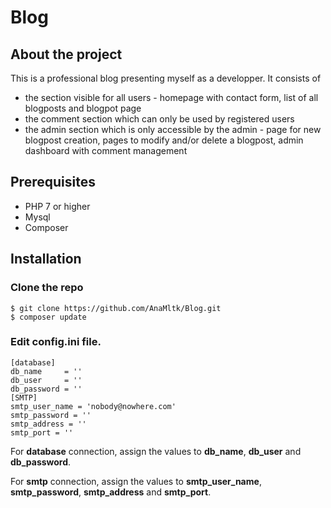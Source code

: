 # Blog

## About the project

This is a professional blog presenting myself as a developper. 
It consists of 
-   the section visible for all users - homepage with contact form, list of all blogposts and blogpot page
-   the comment section which can only be used by registered users
-   the admin section which is only accessible by the admin - page for new blogpost creation, pages to modify and/or delete a blogpost, admin dashboard with comment management


## Prerequisites

 -  PHP 7 or higher
 -  Mysql
 -  Composer

## Installation

### Clone the repo

```
$ git clone https://github.com/AnaMltk/Blog.git
$ composer update
```

### Edit config.ini file.
``` 
[database]
db_name     = ''
db_user     = ''
db_password = ''
[SMTP]
smtp_user_name = 'nobody@nowhere.com'
smtp_password = ''
smtp_address = ''
smtp_port = ''
```
For **database** connection, assign the values to **db_name**, **db_user** and **db_password**.

For **smtp** connection, assign the values to **smtp_user_name**, **smtp_password**, **smtp_address** and **smtp_port**.

